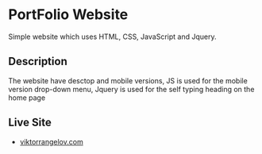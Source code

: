 # PortFolio Website

Simple website which uses HTML, CSS, JavaScript and Jquery.

## Description

The website have desctop and mobile versions, JS is used for the mobile version drop-down menu, Jquery is used for the self typing heading on the home page

## Live Site

* [viktorrangelov.com](https://viktorrangelov.com/)